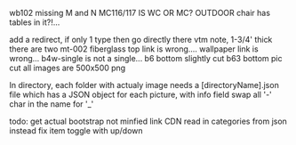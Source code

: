 wb102 missing M and N
MC116/117 IS WC OR MC?
OUTDOOR chair has tables in it?!...

add a redirect, if only 1 type then go directly there
vtm note, 1-3/4' thick
there are two mt-002
fiberglass top link is wrong....
wallpaper link is wrong...
b4w-single is not a single...
b6 bottom slightly cut
b63 bottom pic cut
all images are 500x500 png

In directory, each folder with actualy image needs a
  [directoryName].json file which has a JSON object for each picture, with info field
  swap all '-' char in the name for '_'


todo:
get actual bootstrap not minfied link CDN
read in categories from json instead
fix item toggle with up/down
